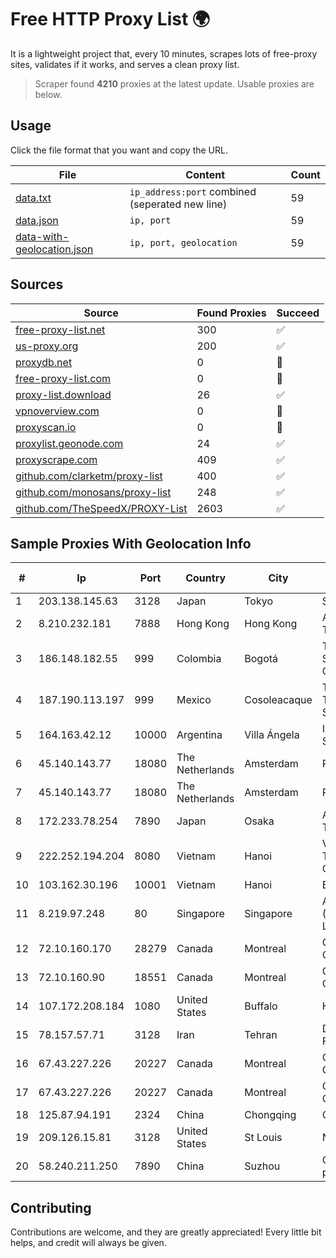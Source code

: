 
# Free HTTP Proxy List 🌍

It is a lightweight project that, every 10 minutes, scrapes lots of free-proxy sites, validates if it works, and serves a clean proxy list.


> Scraper found **4210** proxies at the latest update. Usable proxies are below.

## Usage

Click the file format that you want and copy the URL.


|File|Content|Count|
|----|-------|-----|
|[data.txt](https://raw.githubusercontent.com/themiralay/Proxy-List-World/master/data.txt)|`ip_address:port` combined (seperated new line)|59|
|[data.json](https://raw.githubusercontent.com/themiralay/Proxy-List-World/master/data.json)|`ip, port`|59|
|[data-with-geolocation.json](https://raw.githubusercontent.com/themiralay/Proxy-List-World/master/data-with-geolocation.json)|`ip, port, geolocation`|59|

## Sources

|Source|Found Proxies|Succeed|
|------|-------------|-------|
|[free-proxy-list.net](https://free-proxy-list.net)|300|✅|
|[us-proxy.org](https://www.us-proxy.org)|200|✅|
|[proxydb.net](http://proxydb.net)|0|🚫|
|[free-proxy-list.com](https://free-proxy-list.com/?page=&port=&type%5B%5D=http&type%5B%5D=https&up_time=0&search=Search)|0|🚫|
|[proxy-list.download](https://www.proxy-list.download/HTTP)|26|✅|
|[vpnoverview.com](https://vpnoverview.com/privacy/anonymous-browsing/free-proxy-servers)|0|🚫|
|[proxyscan.io](https://www.proxyscan.io)|0|🚫|
|[proxylist.geonode.com](https://proxylist.geonode.com/api/proxy-list?limit=300&page=1&sort_by=lastChecked&sort_type=desc&protocols=http,https)|24|✅|
|[proxyscrape.com](https://api.proxyscrape.com/v2/?request=displayproxies&protocol=http&timeout=10000&country=all&ssl=all&anonymity=all)|409|✅|
|[github.com/clarketm/proxy-list](https://raw.githubusercontent.com/clarketm/proxy-list/master/proxy-list-raw.txt)|400|✅|
|[github.com/monosans/proxy-list](https://raw.githubusercontent.com/monosans/proxy-list/main/proxies/http.txt)|248|✅|
|[github.com/TheSpeedX/PROXY-List](https://raw.githubusercontent.com/TheSpeedX/PROXY-List/master/http.txt)|2603|✅|


## Sample Proxies With Geolocation Info

|#|Ip|Port|Country|City|Internet Service Provider|
|-|--|----|-------|----|-------------------------|
|1|203.138.145.63|3128|Japan|Tokyo|SIMPLEIA|
|2|8.210.232.181|7888|Hong Kong|Hong Kong|Alibaba (US) Technology Co., Ltd.|
|3|186.148.182.55|999|Colombia|Bogotá|TV AZTECA SUCURSAL COLOMBIA|
|4|187.190.113.197|999|Mexico|Cosoleacaque|Total Play Telecomunicaciones SA De CV|
|5|164.163.42.12|10000|Argentina|Villa Ángela|Interret Villa Angela SRL|
|6|45.140.143.77|18080|The Netherlands|Amsterdam|RoyaleHosting BV|
|7|45.140.143.77|18080|The Netherlands|Amsterdam|RoyaleHosting BV|
|8|172.233.78.254|7890|Japan|Osaka|Akamai Technologies, Inc.|
|9|222.252.194.204|8080|Vietnam|Hanoi|VietNam Post and Telecom Corporation|
|10|103.162.30.196|10001|Vietnam|Hanoi|BKNS|
|11|8.219.97.248|80|Singapore|Singapore|Alibaba Cloud (Singapore) Private Limited|
|12|72.10.160.170|28279|Canada|Montreal|GloboTech Communications|
|13|72.10.160.90|18551|Canada|Montreal|GloboTech Communications|
|14|107.172.208.184|1080|United States|Buffalo|HostPapa|
|15|78.157.57.71|3128|Iran|Tehran|Dade Samane Fanava Company|
|16|67.43.227.226|20227|Canada|Montreal|GloboTech Communications|
|17|67.43.227.226|20227|Canada|Montreal|GloboTech Communications|
|18|125.87.94.191|2324|China|Chongqing|China Telecom|
|19|209.126.15.81|3128|United States|St Louis|Nubes, LLC|
|20|58.240.211.250|7890|China|Suzhou|CNC Group Jiangsu province network|



## Contributing

Contributions are welcome, and they are greatly appreciated! Every
little bit helps, and credit will always be given.

